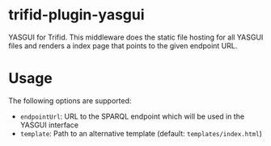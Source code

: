 # trifid-plugin-yasgui

YASGUI for Trifid.
This middleware does the static file hosting for all YASGUI files and renders a index page that points to the given endpoint URL.
 
# Usage

The following options are supported:

- `endpointUrl`: URL to the SPARQL endpoint which will be used in the YASGUI interface
- `template`: Path to an alternative template (default: `templates/index.html`)
